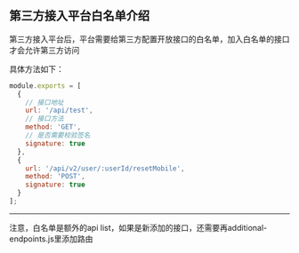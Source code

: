 ## 第三方接入平台白名单介绍

第三方接入平台后，平台需要给第三方配置开放接口的白名单，加入白名单的接口才会允许第三方访问

具体方法如下：

```js
module.exports = [
  {
    // 接口地址
    url: '/api/test',
    // 接口方法
    method: 'GET',
    // 是否需要校验签名
    signature: true
  },
  {
    url: '/api/v2/user/:userId/resetMobile',
    method: 'POST',
    signature: true
  }
];
```

-------

注意，白名单是额外的api list，如果是新添加的接口，还需要再additional-endpoints.js里添加路由
